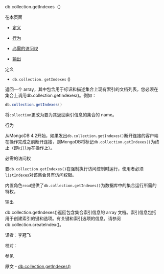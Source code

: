  [ ]()db.collection.getIndexes（）

[]()

在本页面

*   [定义](definition)

*   [行为](behavior)

*   [必需的访问权](required-access)

*   [输出](output)

 <span id="definition">定义</span>

*   `db.collection.`  `getIndexes` ()

返回一个 array，其中包含用于标识和描述集合上现有索引的文档列表。您必须在集合上调用db.collection.getIndexes()。例如：

```powershell
db.collection.getIndexes()
```

将`collection`更改为要为其返回索引信息的集合的 name。

 <span id="behavior">行为</span>

从MongoDB 4.2开始，如果发出`db.collection.getIndexes()`断开连接的客户端在操作完成之前断开连接，则MongoDB将标记`db.collection.getIndexes()`为终止（即`killOp`在操作上）。

 <span id="required-access">必需的访问权</span>

要`db.collection.getIndexes()`在强制执行访问控制时运行，使用者必须`listIndexes`对该集合具有访问权限。

内置角色`read`提供了`db.collection.getIndexes()`为数据库中的集合运行所需的特权。

 <span id="output">输出</span>

db.collection.getIndexes()返回包含集合索引信息的 array 文档。索引信息包括用于创建索引的键和选项。有关键和索引选项的信息，请参阅db.collection.createIndex()。



译者：李冠飞

校对：

 参见

原文 - [db.collection.getIndexes()]( https://docs.mongodb.com/manual/reference/method/db.collection.getIndexes/ )


